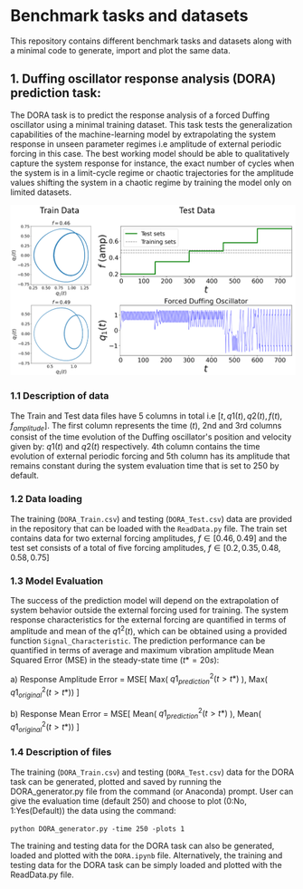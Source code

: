 # Benchmark tasks and datasets

This repository contains different benchmark tasks and datasets along with a minimal code to generate, import and plot the same data.

## 1. Duffing oscillator response analysis (DORA) prediction task:

The DORA task is to predict the response analysis of a forced Duffing oscillator using a minimal training dataset. This task tests the generalization capabilities of the machine-learning model by extrapolating the system response in unseen parameter regimes i.e amplitude of external periodic forcing in this case. The best working model should be able to qualitatively capture the system response for instance, the exact number of cycles when the system is in a limit-cycle regime or chaotic trajectories for the amplitude values shifting the system in a chaotic regime by training the model only on limited datasets.

<p align="center">
<img src="https://github.com/maneesh51/Benchmark-Tasks/blob/bb41fa278823815ca984b40db618be6f6e0459e3/DORA_3.png">
</p>

### 1.1 Description of data
The Train and Test data files have 5 columns in total i.e $[t, q1(t), q2(t), f(t), f_{amplitude}]$.
The first column represents the time ($t$), 2nd and 3rd columns consist of the time evolution of the Duffing oscillator's position and velocity given by: $q1(t)$ and $q2(t)$ respectively. 4th column contains the time evolution of external periodic forcing and 5th column has its amplitude that remains constant during the system evaluation time that is set to 250 by default.

### 1.2 Data loading
The training (`DORA_Train.csv`) and testing (`DORA_Test.csv`) data are provided in the repository that can be loaded with the `ReadData.py` file. The train set contains data for two external forcing amplitudes, $f\in[0.46,0.49]$ and the test set consists of a total of five forcing amplitudes, $f\in[0.2,0.35,0.48,0.58,0.75]$ 

### 1.3 Model Evaluation
The success of the prediction model will depend on the extrapolation of system behavior outside the external forcing used for training. The system response characteristics for the external forcing are quantified in terms of amplitude and mean of the $q1^{2}(t)$, which can be obtained using a provided function `Signal_Characteristic`. The prediction performance can be quantified in terms of average and maximum vibration amplitude Mean Squared Error (MSE) in the steady-state time ($t*=20s$):

a) Response Amplitude Error = MSE[ Max(  $q1_{prediction}^{2}(t>t*)$  ), Max( $q1_{original}^{2}(t>t*))$ ]
                  
b) Response Mean Error = MSE[ Mean( $q1_{prediction}^{2}(t>t*)$ ), Mean( $q1_{original}^{2}(t>t*))$ ]

### 1.4 Description of files
The training (`DORA_Train.csv`) and testing (`DORA_Test.csv`) data for the DORA task can be generated, plotted and saved by running the DORA_generator.py file from the command (or Anaconda) prompt. User can give the evaluation time (default 250) and choose to plot (0:No, 1:Yes(Default)) the data using the command:

```python DORA_generator.py -time 250 -plots 1```

The training and testing data for the DORA task can also be generated, loaded and plotted with the `DORA.ipynb` file. Alternatively, the training and testing data for the DORA task can be simply loaded and plotted with the ReadData.py file.





